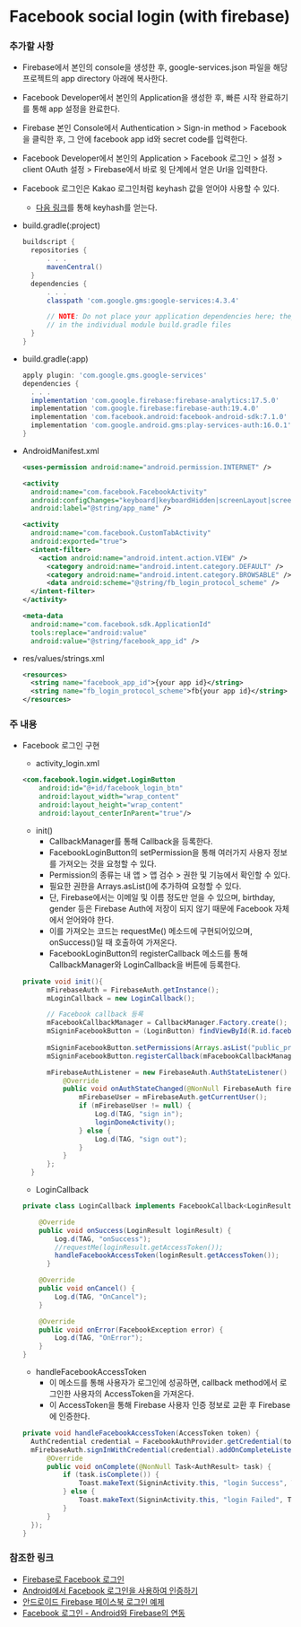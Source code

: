 # Facebook social login (with firebase)


### 추가할 사항

* Firebase에서 본인의 console을 생성한 후, google-services.json 파일을 해당 프로젝트의 app directory 아래에 복사한다.
* Facebook Developer에서 본인의 Application을 생성한 후, 빠른 시작 완료하기를 통해 app 설정을 완료한다.
* Firebase 본인 Console에서 Authentication > Sign-in method > Facebook을 클릭한 후, 그 안에 facebook app id와 secret code를 입력한다.
* Facebook Developer에서 본인의 Application > Facebook 로그인 > 설정 > client OAuth 설정 > Firebase에서 바로 윗 단계에서 얻은 Url을 입력한다.
* Facebook 로그인은 Kakao 로그인처럼 keyhash 값을 얻어야 사용할 수 있다.
  * [다음 링크](https://github.com/Banlim/implement_social_login/blob/main/flutter_kakao/README.md)를 통해 keyhash를 얻는다.

* build.gradle(:project)
  ~~~gradle
  buildscript {
    repositories {
        . . .
        mavenCentral()
    }
    dependencies {
        . . .
        classpath 'com.google.gms:google-services:4.3.4'

        // NOTE: Do not place your application dependencies here; they belong
        // in the individual module build.gradle files
    }
  }
  ~~~
  
* build.gradle(:app)
  ~~~gradle
  apply plugin: 'com.google.gms.google-services'
  dependencies {
    . . .
    implementation 'com.google.firebase:firebase-analytics:17.5.0'
    implementation 'com.google.firebase:firebase-auth:19.4.0'
    implementation 'com.facebook.android:facebook-android-sdk:7.1.0'
    implementation 'com.google.android.gms:play-services-auth:16.0.1'
  }
  ~~~
  
* AndroidManifest.xml
  ~~~xml
  <uses-permission android:name="android.permission.INTERNET" />
  
  <activity
    android:name="com.facebook.FacebookActivity"
    android:configChanges="keyboard|keyboardHidden|screenLayout|screenSize|orientation"
    android:label="@string/app_name" />

  <activity
    android:name="com.facebook.CustomTabActivity"
    android:exported="true">
    <intent-filter>
      <action android:name="android.intent.action.VIEW" />
        <category android:name="android.intent.category.DEFAULT" />
        <category android:name="android.intent.category.BROWSABLE" />
        <data android:scheme="@string/fb_login_protocol_scheme" />
    </intent-filter>
  </activity>

  <meta-data
    android:name="com.facebook.sdk.ApplicationId"
    tools:replace="android:value"
    android:value="@string/facebook_app_id" />
  ~~~
  
* res/values/strings.xml
  ~~~xml
  <resources>
    <string name="facebook_app_id">{your app id}</string>
    <string name="fb_login_protocol_scheme">fb{your app id}</string>
  </resources>
  ~~~
  
### 주 내용

* Facebook 로그인 구현
  * activity_login.xml
  ~~~xml
  <com.facebook.login.widget.LoginButton
      android:id="@+id/facebook_login_btn"
      android:layout_width="wrap_content"
      android:layout_height="wrap_content"
      android:layout_centerInParent="true"/>
  ~~~

  * init() 
    * CallbackManager를 통해 Callback을 등록한다.
    * FacebookLoginButton의 setPermission을 통해 여러가지 사용자 정보를 가져오는 것을 요청할 수 있다.
    * Permission의 종류는 내 앱 > 앱 검수 > 권한 및 기능에서 확인할 수 있다.
    * 필요한 권한을 Arrays.asList()에 추가하여 요청할 수 있다.
    * 단, Firebase에서는 이메일 및 이름 정도만 얻을 수 있으며, birthday, gender 등은 Firebase Auth에 저장이 되지 않기 때문에 Facebook 자체에서 얻어와야 한다.
    * 이를 가져오는 코드는 requestMe() 메소드에 구현되어있으며, onSuccess()일 때 호출하여 가져온다.
    * FacebookLoginButton의 registerCallback 메소드를 통해 CallbackManager와 LoginCallback을 버튼에 등록한다.
  ~~~java
  private void init(){
        mFirebaseAuth = FirebaseAuth.getInstance();
        mLoginCallback = new LoginCallback();

        // Facebook callback 등록
        mFacebookCallbackManager = CallbackManager.Factory.create();
        mSigninFacebookButton = (LoginButton) findViewById(R.id.facebook_login_btn);
        
        mSigninFacebookButton.setPermissions(Arrays.asList("public_profile", "email"));
        mSigninFacebookButton.registerCallback(mFacebookCallbackManager, mLoginCallback);

        mFirebaseAuthListener = new FirebaseAuth.AuthStateListener() {
            @Override
            public void onAuthStateChanged(@NonNull FirebaseAuth firebaseAuth) {
                mFirebaseUser = mFirebaseAuth.getCurrentUser();
                if (mFirebaseUser != null) {
                    Log.d(TAG, "sign in");
                    loginDoneActivity();
                } else {
                    Log.d(TAG, "sign out");
                }
            }
        };
    }
  ~~~
  
  * LoginCallback
  ~~~java
  private class LoginCallback implements FacebookCallback<LoginResult> {

      @Override
      public void onSuccess(LoginResult loginResult) {
          Log.d(TAG, "onSuccess");
          //requestMe(loginResult.getAccessToken());
          handleFacebookAccessToken(loginResult.getAccessToken());
        }

      @Override
      public void onCancel() {
          Log.d(TAG, "OnCancel");
      }

      @Override
      public void onError(FacebookException error) {
          Log.d(TAG, "OnError");
      }
  }
  ~~~
  
  * handleFacebookAccessToken
    * 이 메소드를 통해 사용자가 로그인에 성공하면, callback method에서 로그인한 사용자의 AccessToken을 가져온다.
    * 이 AccessToken을 통해 Firebase 사용자 인증 정보로 교환 후 Firebase에 인증한다.
  ~~~java
  private void handleFacebookAccessToken(AccessToken token) {
    AuthCredential credential = FacebookAuthProvider.getCredential(token.getToken());
    mFirebaseAuth.signInWithCredential(credential).addOnCompleteListener(new OnCompleteListener<AuthResult>() {
        @Override
        public void onComplete(@NonNull Task<AuthResult> task) {
            if (task.isComplete()) {
                Toast.makeText(SigninActivity.this, "login Success", Toast.LENGTH_SHORT).show();
            } else {
                Toast.makeText(SigninActivity.this, "login Failed", Toast.LENGTH_SHORT).show();
            }
        }
    });
  }
  ~~~
  

### 참조한 링크
  * [Firebase로 Facebook 로그인](https://beomseok95.tistory.com/110)
  * [Android에서 Facebook 로그인을 사용하여 인증하기](https://firebase.google.com/docs/auth/android/facebook-login?hl=ko)
  * [안드로이드 Firebase 페이스북 로그인 예제](https://sh-itstory.tistory.com/61)
  * [Facebook 로그인 - Android와 Firebase의 연동](https://nittaku.tistory.com/16)
